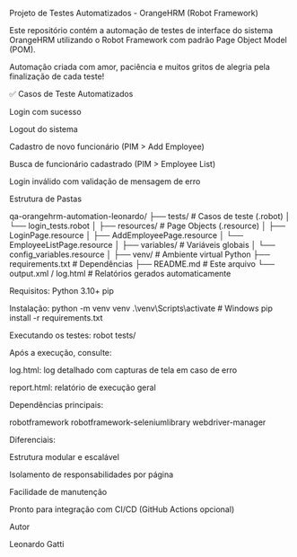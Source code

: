 Projeto de Testes Automatizados - OrangeHRM (Robot Framework)

Este repositório contém a automação de testes de interface do sistema OrangeHRM utilizando o Robot Framework com padrão Page Object Model (POM).

Automação criada com amor, paciência e muitos gritos de alegria pela finalização de cada teste! 

✅ Casos de Teste Automatizados

Login com sucesso

Logout do sistema

Cadastro de novo funcionário (PIM > Add Employee)

Busca de funcionário cadastrado (PIM > Employee List)

Login inválido com validação de mensagem de erro



Estrutura de Pastas

qa-orangehrm-automation-leonardo/
├── tests/                         # Casos de teste (.robot)
│   └── login_tests.robot
│
├── resources/                    # Page Objects (.resource)
│   ├── LoginPage.resource
│   ├── AddEmployeePage.resource
│   └── EmployeeListPage.resource
│
├── variables/                   # Variáveis globais
│   └── config_variables.resource
│
├── venv/                        # Ambiente virtual Python
├── requirements.txt             # Dependências
├── README.md                    # Este arquivo
└── output.xml / log.html        # Relatórios gerados automaticamente

Requisitos:
Python 3.10+
pip


Instalação:
python -m venv venv
.\venv\Scripts\activate      # Windows
pip install -r requirements.txt

Executando os testes:
robot tests/

Após a execução, consulte:

log.html: log detalhado com capturas de tela em caso de erro

report.html: relatório de execução geral


Dependências principais:

robotframework
robotframework-seleniumlibrary
webdriver-manager


Diferenciais:

Estrutura modular e escalável

Isolamento de responsabilidades por página

Facilidade de manutenção

Pronto para integração com CI/CD (GitHub Actions opcional)




Autor

Leonardo Gatti 